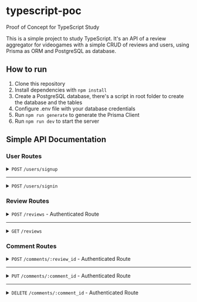 # typescript-poc

Proof of Concept for TypeScript Study

This is a simple project to study TypeScript. It's an API of a review aggregator for videogames with a simple CRUD of reviews and users, using Prisma as ORM and PostgreSQL as database.

## How to run

1. Clone this repository
2. Install dependencies with `npm install`
3. Create a PostgreSQL database, there's a script in root folder to create the database and the tables
4. Configure .env file with your database credentials
5. Run `npm run generate` to generate the Prisma Client
6. Run `npm run dev` to start the server

## Simple API Documentation

### User Routes

<details>
<summary><code>POST</code> <code>/users/signup</code></summary>

Body

```json
{
	"name": "John Doe",
	"email": "john@email.com",
	"password": "secretpassword",
	"picture_url": "https://picsum.photos/300/300"
}
```

Response - `201 CREATED`

```json
{
	"id": "1",
	"name": "John Doe",
	"email": "john@email.com",
	"picture_url": "https://picsum.photos/300/300",
	"created_at": "2021-03-01T00:00:00.000Z"
}
```

</details>

---

<details>
<summary><code>POST</code> <code>/users/signin</code></summary>

Body

```json
{
	"email": "john@email.com",
	"password": "secretpassword"
}
```

Response - `200 OK`

```json
{
	"token": "eyJhbGciOiJIUzI1NiIsInR5cCI6IkpXVCJ9.eyJlbWFpbCI6InRlc3RlQGVtYWlsLmNvbSIsImlhdCI6MTY4MTA1Mzc2N30.5ZUfRvvETQcJ57_PxF7v7mkdO-nZpa3C9QR1g1PEcXY"
}
```

</details>

### Review Routes

<details>
<summary><code>POST</code> <code>/reviews</code> - Authenticated Route</summary>

Body

```json
{
	"rating": 6.5,
	"review": "This game is Ok",
	"game": "Castlevania: Rondo of Blood"
}
```

Response - `201 CREATED`

```json
{
	"id": 3,
	"user_id": 1,
	"game_id": 2,
	"rating": "6.5",
	"review": "This game is Ok",
	"created_at": "2023-04-09T19:20:24.755Z"
}
```

</details>

---

<details>
<summary><code>GET</code> <code>/reviews</code></summary>

Query Params:
| Key | Type | Data type | Description |
| --- | --- | --- | --- |
| user | Optional| string | User name |
| game |  Optional | string | Game name |


Response - `200 OK`

```json
[
    {
        "id": 3,
        "username_id": 1,
        "username": "John Doe",
        "picture_url": "https://picsum.photos/300/300",
        "game": "Castlevania: Rondo of Blood",
        "rating": "6.5",
        "review_text": "This game is Ok",
        "comments": [
            {
                "id": 4,
                "username_id": 2,
                "username": "Caio",
                "picture_url": null,
                "comment_text": "Good Review"
            }
        ]
    }
]
```
</details>

### Comment Routes

<details>
<summary><code>POST</code> <code>/comments/:review_id</code> - Authenticated Route</summary>

Body

```json
{
    "comment": "Good Review!"
}
```

Response - `201 CREATED`

```json
{
    "id": 4,
    "review_id": 3,
    "user_id": 2,
    "text": "Good Review",
    "created_at": "2023-04-09T19:20:24.755Z"
}
```
</details>

---
<details>
<summary><code>PUT</code> <code>/comments/:comment_id</code> - Authenticated Route</summary>
Body

```json
{
    "comment": "New Text!"
}
```

Response - `200 OK`

```json
{
    "id": 4,
    "review_id": 3,
    "user_id": 2,
    "text": "New Text!",
    "created_at": "2023-04-09T19:20:24.755Z"
}
```
</details>

---
<details>
<summary><code>DELETE</code> <code>/comments/:comment_id</code> - Authenticated Route</summary>

Response - `204 NO CONTENT`

</details>